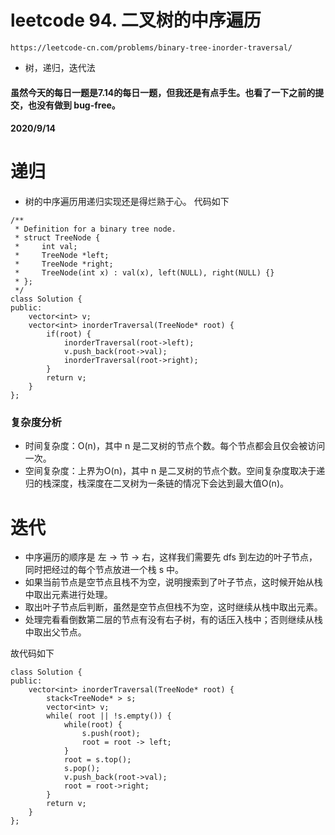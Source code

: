 # leetcode 94. 二叉树的中序遍历
`https://leetcode-cn.com/problems/binary-tree-inorder-traversal/`
* 树，递归，迭代法
#### 虽然今天的每日一题是7.14的每日一题，但我还是有点手生。也看了一下之前的提交，也没有做到 bug-free。
#### 2020/9/14

# 递归
* 树的中序遍历用递归实现还是得烂熟于心。
代码如下
```
/**
 * Definition for a binary tree node.
 * struct TreeNode {
 *     int val;
 *     TreeNode *left;
 *     TreeNode *right;
 *     TreeNode(int x) : val(x), left(NULL), right(NULL) {}
 * };
 */
class Solution {
public:
    vector<int> v;
    vector<int> inorderTraversal(TreeNode* root) {
        if(root) {
            inorderTraversal(root->left);
            v.push_back(root->val);
            inorderTraversal(root->right);
        }
        return v;
    }
};
```

### 复杂度分析
* 时间复杂度：O(n)，其中 n 是二叉树的节点个数。每个节点都会且仅会被访问一次。
* 空间复杂度：上界为O(n)，其中 n 是二叉树的节点个数。空间复杂度取决于递归的栈深度，栈深度在二叉树为一条链的情况下会达到最大值O(n)。


# 迭代
* 中序遍历的顺序是 左 -> 节 -> 右，这样我们需要先 dfs 到左边的叶子节点，同时把经过的每个节点放进一个栈 s 中。
* 如果当前节点是空节点且栈不为空，说明搜索到了叶子节点，这时候开始从栈中取出元素进行处理。
* 取出叶子节点后判断，虽然是空节点但栈不为空，这时继续从栈中取出元素。
* 处理完看看倒数第二层的节点有没有右子树，有的话压入栈中；否则继续从栈中取出父节点。

故代码如下
```
class Solution {
public:
    vector<int> inorderTraversal(TreeNode* root) {
        stack<TreeNode* > s;
        vector<int> v;
        while( root || !s.empty()) {
            while(root) {
                s.push(root);
                root = root -> left;
            }
            root = s.top();
            s.pop();
            v.push_back(root->val);
            root = root->right;
        }
        return v;
    }
};
```